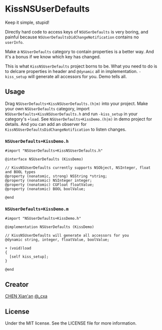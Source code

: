 # KissNSUserDefaults

Keep it simple, stupid!

Directly hard code to access keys of `NSUSerDefaults` is very boring, and painful because `NSUserDefaultsDidChangeNotification` contains no `userInfo`.

Make a `NSUserDefaults` category to contain properties is a better way. And it's a bonus if we know which key has changed.

This is what `KissNSUserDefaults` project borns to be. What you need to do is to delcare properties in header and `@dynamic` all in implementation. `-kiss_setup` will generate all accessors for you. Demo tells all.

## Usage

Drag `NSUserDefaults+KissNSUserDefaults.(h|m)` into your project. Make your own `NSUserDefaults` category, import `NSUserDefaults+KissNSUserDefaults.h` and run `-kiss_setup` in your category's `+load`. See `NSUserDefaults+KissDemo.(h|m)` in demo project for details. And you can add an observer for `KissNSUserDefaultsDidChangeNotification` to listen changes.

### `NSUserDefaults+KissDemo.h`

	#import "NSUserDefaults+KissNSUserDefaults.h"

	@interface NSUserDefaults (KissDemo)

	// KissNSUserDefaults currently supports NSObject, NSInteger, float and BOOL types
	@property (nonatomic, strong) NSString *string;
	@property (nonatomic) NSInteger integer;
	@property (nonatomic) CGFloat floatValue;
	@property (nonatomic) BOOL boolValue;

	@end
	
### `NSUserDefaults+KissDemo.m`

	#import "NSUserDefaults+KissDemo.h"

	@implementation NSUserDefaults (KissDemo)
	
	// KissNSUserDefaults will generate all accessors for you
	@dynamic string, integer, floatValue, boolValue;

	+ (void)load
	{
  	  [self kiss_setup];
	}

	@end
		
## Creator

[CHEN Xian'an](http://cxa.im) [@_cxa](https://twitter.com)

## License

Under the MIT license. See the LICENSE file for more information.